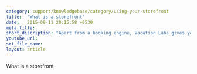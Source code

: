 ```yaml
---
category: support/knowledgebase/category/using-your-storefront
title:  "What is a storefront"
date:   2015-09-11 20:15:58 +0530
meta_title: 
short_discription: "Apart from a booking engine, Vacation Labs gives you fully customisable pages to beautifully showcase your tours. "
youtube_url: 
srt_file_name: 
layout: article
---
```


What is a storefront

